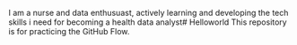 I am a nurse and data enthusuast, actively learning and developing the tech skills i need for becoming a health data analyst# Helloworld
This repository is for practicing the GitHub Flow.
